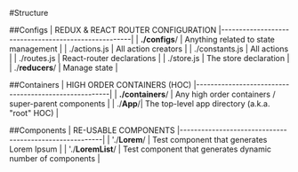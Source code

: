 #Structure

##Configs
| REDUX & REACT ROUTER CONFIGURATION
|-----------------------------------------------------|
| **./configs**/ | Anything related to state management   |
| ./actions.js | All action creators |
| ./constants.js | All actions | 
| ./routes.js | React-router declarations | 
| ./store.js | The store declaration | 
| ./**reducers**/ | Manage state |

##Containers
| HIGH ORDER CONTAINERS (HOC)
|------------------------------------------------------|
| **./containers**/ | Any high order containers / super-parent components | 
| ./**App**/| The top-level app directory (a.k.a. "root" HOC) |


##Components
| RE-USABLE COMPONENTS 
|--------------------------------------------------------|
| './**Lorem**/ | Test component that generates Lorem Ipsum | 
| './**LoremList**/ | Test component that generates dynamic number of <Lorem /> components |  
